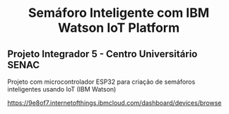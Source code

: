 <h1 align="center">Semáforo Inteligente com IBM Watson IoT Platform</h1>

<h2>Projeto Integrador 5 - Centro Universitário SENAC</h2>

Projeto com microcontrolador ESP32 para criação de semáforos inteligentes usando IoT (IBM Watson)

https://9e8of7.internetofthings.ibmcloud.com/dashboard/devices/browse
